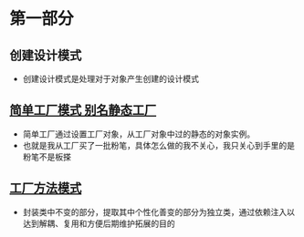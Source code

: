 # 第一部分
  ## 创建设计模式
  - 创建设计模式是处理对于对象产生创建的设计模式
  ## [简单工厂模式 别名静态工厂](/part1/simple_factory.md)
  - 简单工厂通过设置工厂对象，从工厂对象中过的静态的对象实例。
  - 也就是我从工厂买了一批粉笔，具体怎么做的我不关心，我只关心到手里的是粉笔不是板搽
  ## [工厂方法模式](/part1/factory_function.md) 
  - 封装类中不变的部分，提取其中个性化善变的部分为独立类，通过依赖注入以达到解耦、复用和方便后期维护拓展的目的
                                                                                                                                     
